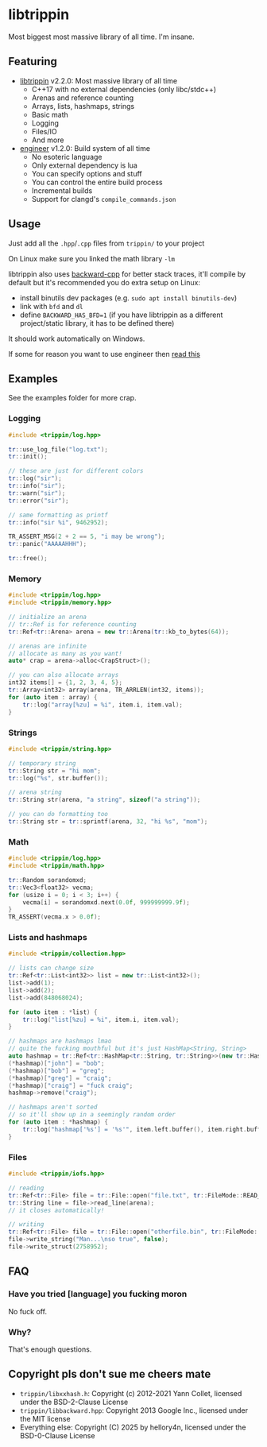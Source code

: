 # libtrippin

Most biggest most massive library of all time. I'm insane.

## Featuring

- [libtrippin](./libtrippin.h) v2.2.0: Most massive library of all time
    - C++17 with no external dependencies (only libc/stdc++)
    - Arenas and reference counting
    - Arrays, lists, hashmaps, strings
    - Basic math
    - Logging
    - Files/IO
    - And more
- [engineer](./engineerbuild/README.md) v1.2.0: Build system of all time
    - No esoteric language
    - Only external dependency is lua
    - You can specify options and stuff
    - You can control the entire build process
    - Incremental builds
    - Support for clangd's `compile_commands.json`

## Usage

Just add all the `.hpp`/`.cpp` files from `trippin/` to your project

On Linux make sure you linked the math library `-lm`

libtrippin also uses [backward-cpp](https://github.com/bombela/backward-cpp) for better stack traces, it'll
compile by default but it's recommended you do extra setup on Linux:
- install binutils dev packages (e.g. `sudo apt install binutils-dev`)
- link with `bfd` and `dl`
- define `BACKWARD_HAS_BFD=1` (if you have libtrippin as a different project/static library, it has to be defined there)

It should work automatically on Windows.

If some for reason you want to use engineer then [read this](./engineerbuild/README.md)

## Examples

See the examples folder for more crap.

### Logging

```cpp
#include <trippin/log.hpp>

tr::use_log_file("log.txt");
tr::init();

// these are just for different colors
tr::log("sir");
tr::info("sir");
tr::warn("sir");
tr::error("sir");

// same formatting as printf
tr::info("sir %i", 9462952);

TR_ASSERT_MSG(2 + 2 == 5, "i may be wrong");
tr::panic("AAAAAHHH");

tr::free();
```

### Memory

```cpp
#include <trippin/log.hpp>
#include <trippin/memory.hpp>

// initialize an arena
// tr::Ref is for reference counting
tr::Ref<tr::Arena> arena = new tr::Arena(tr::kb_to_bytes(64));

// arenas are infinite
// allocate as many as you want!
auto* crap = arena->alloc<CrapStruct>();

// you can also allocate arrays
int32 items[] = {1, 2, 3, 4, 5};
tr::Array<int32> array(arena, TR_ARRLEN(int32, items));
for (auto item : array) {
    tr::log("array[%zu] = %i", item.i, item.val);
}
```

### Strings

```cpp
#include <trippin/string.hpp>

// temporary string
tr::String str = "hi mom";
tr::log("%s", str.buffer());

// arena string
tr::String str(arena, "a string", sizeof("a string"));

// you can do formatting too
tr::String str = tr::sprintf(arena, 32, "hi %s", "mom");
```

### Math

```cpp
#include <trippin/log.hpp>
#include <trippin/math.hpp>

tr::Random sorandomxd;
tr::Vec3<float32> vecma;
for (usize i = 0; i < 3; i++) {
    vecma[i] = sorandomxd.next(0.0f, 999999999.9f);
}
TR_ASSERT(vecma.x > 0.0f);
```

### Lists and hashmaps

```cpp
#include <trippin/collection.hpp>

// lists can change size
tr::Ref<tr::List<int32>> list = new tr::List<int32>();
list->add(1);
list->add(2);
list->add(848068024);

for (auto item : *list) {
    tr::log("list[%zu] = %i", item.i, item.val);
}

// hashmaps are hashmaps lmao
// quite the fucking mouthful but it's just HashMap<String, String>
auto hashmap = tr::Ref<tr::HashMap<tr::String, tr::String>>(new tr::HashMap<tr::String, tr::String>());
(*hashmap)["john"] = "bob";
(*hashmap)["bob"] = "greg";
(*hashmap)["greg"] = "craig";
(*hashmap)["craig"] = "fuck craig";
hashmap->remove("craig");

// hashmaps aren't sorted
// so it'll show up in a seemingly random order
for (auto item : *hashmap) {
    tr::log("hashmap['%s'] = '%s'", item.left.buffer(), item.right.buffer());
}
```

### Files

```cpp
#include <trippin/iofs.hpp>

// reading
tr::Ref<tr::File> file = tr::File::open("file.txt", tr::FileMode::READ_TEXT).unwrap();
tr::String line = file->read_line(arena);
// it closes automatically!

// writing
tr::Ref<tr::File> file = tr::File::open("otherfile.bin", tr::FileMode::WRITE_BINARY).unwrap();
file->write_string("Man...\nso true", false);
file->write_struct(2758952);
```

## FAQ

### Have you tried \[language] you fucking moron

No fuck off.

### Why?

That's enough questions.

## Copyright pls don't sue me cheers mate

- `trippin/libxxhash.h`: Copyright (c) 2012-2021 Yann Collet, licensed under the BSD-2-Clause License
- `trippin/libbackward.hpp`: Copyright 2013 Google Inc., licensed under the MIT license
- Everything else: Copyright (C) 2025 by hellory4n, licensed under the BSD-0-Clause License
